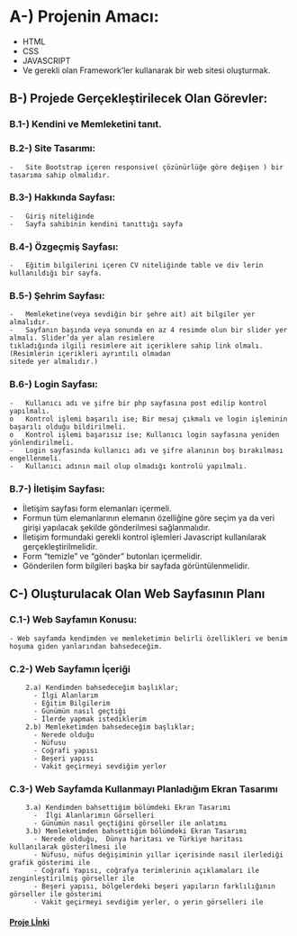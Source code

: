 # A-) Projenin Amacı: 
  -	HTML
  -	CSS
  -	JAVASCRIPT
  -	Ve gerekli olan Framework’ler kullanarak bir web sitesi oluşturmak.
## B-) Projede Gerçekleştirilecek Olan Görevler:
###  B.1-) Kendini ve Memleketini tanıt.
###  B.2-) Site Tasarımı:
    -	Site Bootstrap içeren responsive( çözünürlüğe göre değişen ) bir tasarıma sahip olmalıdır.
###  B.3-) Hakkında Sayfası:
    -	Giriş niteliğinde
    -	Sayfa sahibinin kendini tanıttığı sayfa
###  B.4-) Özgeçmiş Sayfası:
    -	Eğitim bilgilerini içeren CV niteliğinde table ve div lerin kullanıldığı bir sayfa.
###  B.5-) Şehrim Sayfası:
    -	Memleketine(veya sevdiğin bir şehre ait) ait bilgiler yer almalıdır.
    -	Sayfanın başında veya sonunda en az 4 resimde olun bir slider yer almalı. Slider’da yer alan resimlere 
    tıkladığında ilgili resimlere ait içeriklere sahip link olmalı. (Resimlerin içerikleri ayrıntılı olmadan
    sitede yer almalıdır.)
###  B.6-) Login Sayfası:
    -	Kullanıcı adı ve şifre bir php sayfasına post edilip kontrol yapılmalı.
    o	Kontrol işlemi başarılı ise; Bir mesaj çıkmalı ve login işleminin başarılı olduğu bildirilmeli.
    o	Kontrol işlemi başarısız ise; Kullanıcı login sayfasına yeniden yönlendirilmeli.
    -	Login sayfasında kullanıcı adı ve şifre alanının boş bırakılması engellenmeli.
    -	Kullanıcı adının mail olup olmadığı kontrolü yapılmalı.
###  B.7-) İletişim Sayfası:
  -	İletişim sayfası form elemanları içermeli.
  -	Formun tüm elemanlarının elemanın özelliğine göre seçim ya da veri girişi yapılacak şekilde gönderilmesi sağlanmalıdır.
  -	İletişim formundaki gerekli kontrol işlemleri Javascript kullanılarak gerçekleştirilmelidir.
  -	Form “temizle” ve “gönder” butonları içermelidir.
  -	Gönderilen form bilgileri başka bir sayfada görüntülenmelidir.
## C-) Oluşturulacak Olan Web Sayfasının Planı
### C.1-) Web Sayfamın Konusu:
    - Web sayfamda kendimden ve memleketimin belirli özellikleri ve benim hoşuma giden yanlarından bahsedeceğim.
### C.2-) Web Sayfamın İçeriği
        2.a) Kendimden bahsedeceğim başlıklar;
          -	İlgi Alanlarım
          -	Eğitim Bilgilerim
          -	Günümün nasıl geçtiği
          -	İlerde yapmak istediklerim
        2.b) Memleketimden bahsedeceğim başlıklar;
          -	Nerede olduğu
          -	Nüfusu
          -	Coğrafi yapısı
          -	Beşeri yapısı
          -	Vakit geçirmeyi sevdiğim yerler
### C.3-) Web Sayfamda Kullanmayı Planladığım Ekran Tasarımı
        3.a) Kendimden bahsettiğim bölümdeki Ekran Tasarımı
          -  İlgi Alanlarımın Görselleri
          - Günümün nasıl geçtiğini görseller ile anlatımı
        3.b) Memleketimden bahsettiğim bölümdeki Ekran Tasarımı
          - Nerede olduğu,  Dünya haritası ve Türkiye haritası kullanılarak gösterilmesi ile
          - Nüfusu, nüfus değişiminin yıllar içerisinde nasıl ilerlediği grafik gösterimi ile
          - Coğrafi Yapısı, coğrafya terimlerinin açıklamaları ile zenginleştirilmiş görseller ile
          - Beşeri yapısı, bölgelerdeki beşeri yapıların farklılığının görseller ile gösterimi
          - Vakit geçirmeyi sevdiğim yerler, o yerin görselleri ile
  
  #### [Proje Lİnki](https://github.com/RafetJinx/WebTeknolojileriProje)
  

